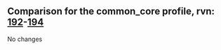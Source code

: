 ## Comparison for the common_core profile, rvn: [192](https://github.com/PRO100KatYT/FortniteProfileRevisions/tree/main/profiles/common_core/192%20common_core.json)-[194](https://github.com/PRO100KatYT/FortniteProfileRevisions/tree/main/profiles/common_core/194%20common_core.json)

No changes
